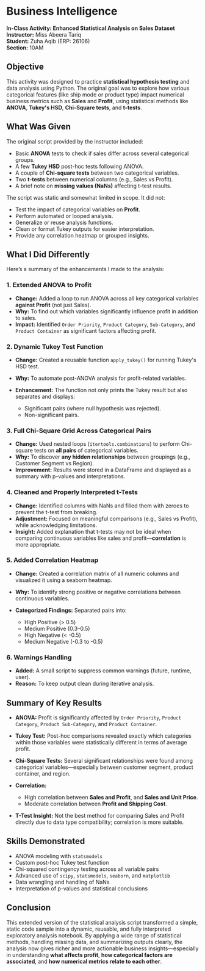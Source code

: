 # Business Intelligence

**In-Class Activity: Enhanced Statistical Analysis on Sales Dataset**    
**Instructor:** Miss Abeera Tariq    
**Student:** Zuha Aqib (ERP: 26106)    
**Section:** 10AM   

## Objective

This activity was designed to practice **statistical hypothesis testing** and data analysis using Python. The original goal was to explore how various categorical features (like ship mode or product type) impact numerical business metrics such as **Sales** and **Profit**, using statistical methods like **ANOVA**, **Tukey's HSD**, **Chi-Square tests**, and **t-tests**.

## What Was Given

The original script provided by the instructor included:

* Basic **ANOVA** tests to check if sales differ across several categorical groups.
* A few **Tukey HSD** post-hoc tests following ANOVA.
* A couple of **Chi-square tests** between two categorical variables.
* Two **t-tests** between numerical columns (e.g., Sales vs Profit).
* A brief note on **missing values (NaNs)** affecting t-test results.

The script was static and somewhat limited in scope. It did not:

* Test the impact of categorical variables on **Profit**.
* Perform automated or looped analysis.
* Generalize or reuse analysis functions.
* Clean or format Tukey outputs for easier interpretation.
* Provide any correlation heatmap or grouped insights.

## What I Did Differently

Here’s a summary of the enhancements I made to the analysis:

### 1. Extended ANOVA to **Profit**

* **Change:** Added a loop to run ANOVA across all key categorical variables **against Profit** (not just Sales).
* **Why:** To find out which variables significantly influence profit in addition to sales.
* **Impact:** Identified `Order Priority`, `Product Category`, `Sub-Category`, and `Product Container` as significant factors affecting profit.

### 2. Dynamic Tukey Test Function

* **Change:** Created a reusable function `apply_tukey()` for running Tukey's HSD test.
* **Why:** To automate post-ANOVA analysis for profit-related variables.
* **Enhancement:** The function not only prints the Tukey result but also separates and displays:

  * Significant pairs (where null hypothesis was rejected).
  * Non-significant pairs.

### 3. Full Chi-Square Grid Across Categorical Pairs

* **Change:** Used nested loops (`itertools.combinations`) to perform Chi-square tests on **all pairs** of categorical variables.
* **Why:** To discover **any hidden relationships** between groupings (e.g., Customer Segment vs Region).
* **Improvement:** Results were stored in a DataFrame and displayed as a summary with p-values and interpretations.

### 4. Cleaned and Properly Interpreted t-Tests

* **Change:** Identified columns with NaNs and filled them with zeroes to prevent the t-test from breaking.
* **Adjustment:** Focused on meaningful comparisons (e.g., Sales vs Profit), while acknowledging limitations.
* **Insight:** Added explanation that t-tests may not be ideal when comparing continuous variables like sales and profit—**correlation** is more appropriate.

### 5. Added Correlation Heatmap

* **Change:** Created a correlation matrix of all numeric columns and visualized it using a seaborn heatmap.
* **Why:** To identify strong positive or negative correlations between continuous variables.
* **Categorized Findings:** Separated pairs into:

  * High Positive (> 0.5)
  * Medium Positive (0.3–0.5)
  * High Negative (< -0.5)
  * Medium Negative (-0.3 to -0.5)

### 6. Warnings Handling

* **Added:** A small script to suppress common warnings (future, runtime, user).
* **Reason:** To keep output clean during iterative analysis.

## Summary of Key Results

* **ANOVA:** Profit is significantly affected by `Order Priority`, `Product Category`, `Product Sub-Category`, and `Product Container`.
* **Tukey Test:** Post-hoc comparisons revealed exactly which categories within those variables were statistically different in terms of average profit.
* **Chi-Square Tests:** Several significant relationships were found among categorical variables—especially between customer segment, product container, and region.
* **Correlation:**

  * High correlation between **Sales and Profit**, and **Sales and Unit Price**.
  * Moderate correlation between **Profit and Shipping Cost**.
* **T-Test Insight:** Not the best method for comparing Sales and Profit directly due to data type compatibility; correlation is more suitable.

## Skills Demonstrated

* ANOVA modeling with `statsmodels`
* Custom post-hoc Tukey test function
* Chi-squared contingency testing across all variable pairs
* Advanced use of `scipy`, `statsmodels`, `seaborn`, and `matplotlib`
* Data wrangling and handling of NaNs
* Interpretation of p-values and statistical conclusions

## Conclusion

This extended version of the statistical analysis script transformed a simple, static code sample into a dynamic, reusable, and fully interpreted exploratory analysis notebook. By applying a wide range of statistical methods, handling missing data, and summarizing outputs clearly, the analysis now gives richer and more actionable business insights—especially in understanding **what affects profit**, **how categorical factors are associated**, and **how numerical metrics relate to each other**.